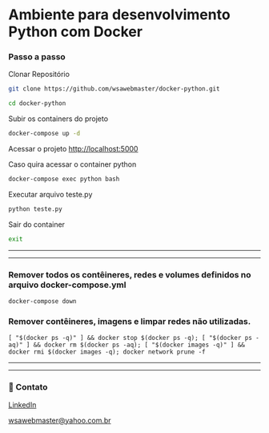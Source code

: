 # Ambiente para desenvolvimento Python com Docker

### Passo a passo
Clonar Repositório
```sh
git clone https://github.com/wsawebmaster/docker-python.git
```

```sh
cd docker-python
```

Subir os containers do projeto
```sh
docker-compose up -d
```

Acessar o projeto
[http://localhost:5000](http://localhost:5000)


Caso quira acessar o container python
```sh
docker-compose exec python bash
```

Executar arquivo teste.py
```sh
python teste.py
```

Sair do container
```sh
exit
```
---
---


### Remover todos os contêineres, redes e volumes definidos no arquivo docker-compose.yml

    docker-compose down

### Remover contêineres, imagens e limpar redes não utilizadas.

    [ "$(docker ps -q)" ] && docker stop $(docker ps -q); [ "$(docker ps -aq)" ] && docker rm $(docker ps -aq); [ "$(docker images -q)" ] && docker rmi $(docker images -q); docker network prune -f


---
---

### 📧 Contato

[LinkedIn](https://www.linkedin.com/in/wsawebmaster/)

[wsawebmaster@yahoo.com.br](mailto:wsawebmaster@yahoo.com.br)